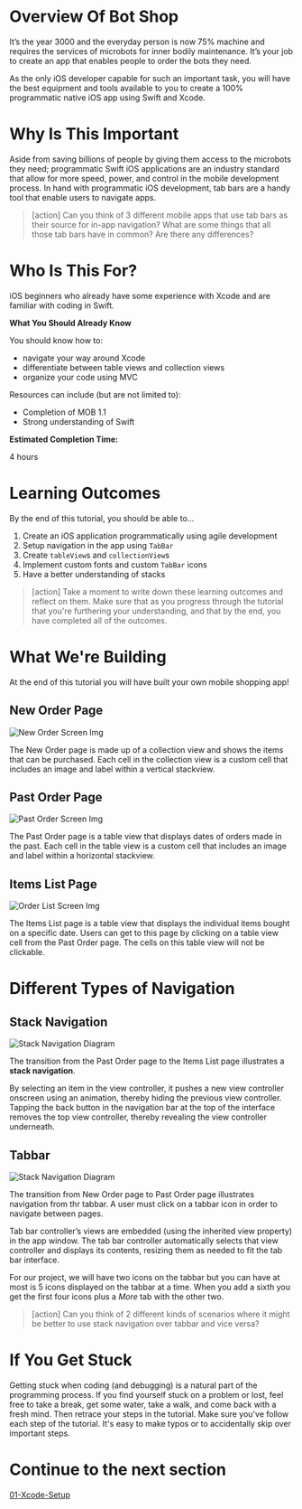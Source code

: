 # Overview Of Bot Shop

It’s the year 3000 and the everyday person is now 75% machine and requires the services of microbots for inner bodily maintenance. It’s your job to create an app that enables people to order the bots they need.

As the only iOS developer capable for such an important task, you will have the best equipment and tools available to you to create a 100% programmatic native iOS app using Swift and Xcode.

# Why Is This Important

Aside from saving billions of people by giving them access to the microbots they need; programmatic Swift iOS applications are an industry standard that allow for more speed, power, and control in the mobile development process. In hand with programmatic iOS development, tab bars are a handy tool that enable users to navigate apps.

> [action]
> Can you think of 3 different mobile apps that use tab bars as their source for in-app navigation? What are some things that all those tab bars have in common? Are there any differences?


# Who Is This For?

iOS beginners who already have some experience with Xcode and are familiar with coding in Swift.

**What You Should Already Know**

You should know how to:

- navigate your way around Xcode
- differentiate between table views and collection views
- organize your code using MVC

Resources can include (but are not limited to):

- Completion of MOB 1.1
- Strong understanding of Swift

**Estimated Completion Time:**

4 hours

# Learning Outcomes

By the end of this tutorial, you should be able to...

1. Create an iOS application programmatically using agile development
2. Setup navigation in the app using `TabBar`
3. Create `tableView`s and `collectionView`s
4. Implement custom fonts and custom `TabBar` icons
5. Have a better understanding of stacks


>[action]
> Take a moment to write down these learning outcomes and reflect on them. Make sure that as you progress through the tutorial that you're furthering your understanding, and that by the end, you have completed all of the outcomes.

# What We're Building

At the end of this tutorial you will have built your own mobile shopping app!

## New Order Page 
 
![New Order Screen Img](../assets/new-screen.png "Finished New Order Screen")

The New Order page is made up of a collection view and shows the items that can be purchased. Each cell in the collection view is a custom cell that includes an image and label within a vertical stackview.

## Past Order Page

![Past Order Screen Img](../assets/history-screen.png "Finished Past Order Screen")

The Past Order page is a table view that displays dates of orders made in the past. Each cell in the table view is a custom cell that includes an image and label within a horizontal stackview.

## Items List Page

![Order List Screen Img](../assets/order-list-screen.png "Finished List of Past Orders Screen")

The Items List page is a table view that displays the individual items bought on a specific date. Users can get to this page by clicking on a table view cell from the Past Order page. The cells on this table view will not be clickable.

# Different Types of Navigation

## Stack Navigation

![Stack Navigation Diagram](../assets/stack_navigation.png "Stack Navigation Diagram")


The transition from the Past Order page to the Items List page illustrates a **stack navigation**.

By selecting an item in the view controller, it pushes a new view controller onscreen using an animation, thereby hiding the previous view controller. Tapping the back button in the navigation bar at the top of the interface removes the top view controller, thereby revealing the view controller underneath.

## Tabbar

![Stack Navigation Diagram](../assets/tabbar.png "Stack Navigation Diagram")

The transition from New Order page to Past Order page illustrates navigation from thr tabbar. A user must click on a tabbar icon in order to navigate between pages.

Tab bar controller’s views are embedded (using the inherited view property) in the app window. The tab bar controller automatically selects that view controller and displays its contents, resizing them as needed to fit the tab bar interface.

For our project, we will have two icons on the tabbar but you can have at most is 5 icons displayed on the tabbar at a time. When you add a sixth you get the first four icons plus a <em>More</em> tab with the other two.

> [action]
> Can you think of 2 different kinds of scenarios where it might be better to use stack navigation over tabbar and vice versa?


<!-- # User Stories
User stories is a tool used in agile software development to capture a feature or task from the users perspective.

1. As a buyer, I want to see available microbots so that I can purchase the one I need
2. As a buyer, I want to see previous orders of microbots so that I can remember which ones I like and do not like
3. As a buyer, I want to be able to favorite the microbots I like so that I can easily find them next time -->


# If You Get Stuck
Getting stuck when coding (and debugging) is a natural part of the programming process. If you find yourself stuck on a problem or lost, feel free to take a break, get some water, take a walk, and come back with a fresh mind. Then retrace your steps in the tutorial. Make sure you've follow each step of the tutorial. It's easy to make typos or to accidentally skip over important steps.

# Continue to the next section

[01-Xcode-Setup](../01-Xcode-Setup/README.md)
